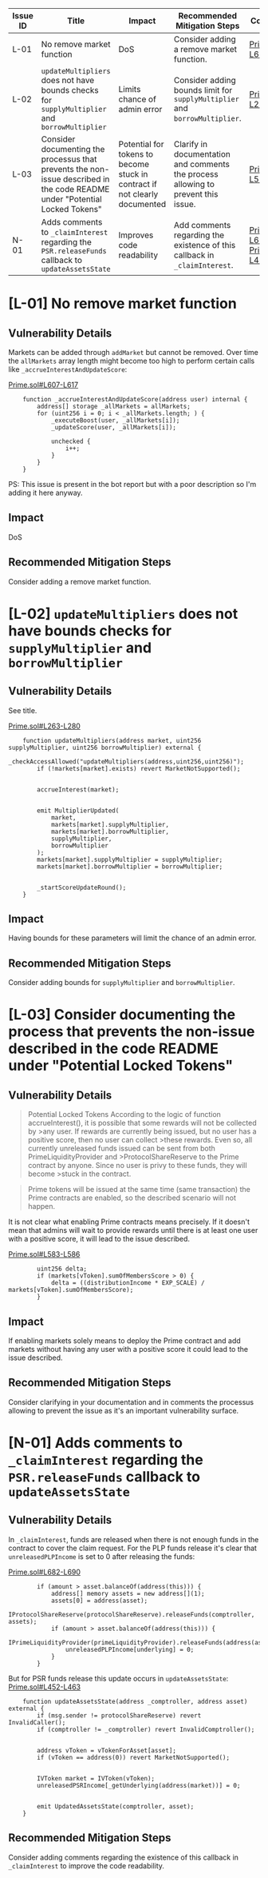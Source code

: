 | Issue ID | Title                                                                                     | Impact                                                                                     | Recommended Mitigation Steps                                                                                           | Code Reference                                                                                                         |
|----------|-------------------------------------------------------------------------------------------|--------------------------------------------------------------------------------------------|------------------------------------------------------------------------------------------------------------------------|------------------------------------------------------------------------------------------------------------------------|
| L-01     | No remove market function                                                                 | DoS                                                                                        | Consider adding a remove market function.                                                                              | [Prime.sol#L607-L617](https://github.com/code-423n4/2023-09-venus/blob/b11d9ef9db8237678567e66759003138f2368d23/contracts/Tokens/Prime/Prime.sol#L607-L617)             |
| L-02     | `updateMultipliers` does not have bounds checks for `supplyMultiplier` and `borrowMultiplier` | Limits chance of admin error                                                              | Consider adding bounds limit for `supplyMultiplier` and `borrowMultiplier`.                                            | [Prime.sol#L263-L280](https://github.com/code-423n4/2023-09-venus/blob/b11d9ef9db8237678567e66759003138f2368d23/contracts/Tokens/Prime/Prime.sol#L263-L280)             |
| L-03     | Consider documenting the processus that prevents the non-issue described in the code README under "Potential Locked Tokens" | Potential for tokens to become stuck in contract if not clearly documented                  | Clarify in documentation and comments the process allowing to prevent this issue.                                       | [Prime.sol#L583-L586](https://github.com/code-423n4/2023-09-venus/blob/b11d9ef9db8237678567e66759003138f2368d23/contracts/Tokens/Prime/Prime.sol#L583-L586)             |
| N-01     | Adds comments to `_claimInterest` regarding the `PSR.releaseFunds` callback to `updateAssetsState` | Improves code readability                                                                  | Add comments regarding the existence of this callback in `_claimInterest`.                                              | [Prime.sol#L682-L690](https://github.com/code-423n4/2023-09-venus/blob/b11d9ef9db8237678567e66759003138f2368d23/contracts/Tokens/Prime/Prime.sol#L682-L690)<br>[Prime.sol#L452-L463](https://github.com/code-423n4/2023-09-venus/blob/b11d9ef9db8237678567e66759003138f2368d23/contracts/Tokens/Prime/Prime.sol#L452-L463) |

# [L-01] No remove market function

## Vulnerability Details
Markets can be added through `addMarket` but cannot be removed. Over time the `allMarkets` array length might become too high to perform certain calls like `_accrueInterestAndUpdateScore`:

[Prime.sol#L607-L617](https://github.com/code-423n4/2023-09-venus/blob/b11d9ef9db8237678567e66759003138f2368d23/contracts/Tokens/Prime/Prime.sol#L607-L617)
```solidity
    function _accrueInterestAndUpdateScore(address user) internal {
        address[] storage _allMarkets = allMarkets;
        for (uint256 i = 0; i < _allMarkets.length; ) {
            _executeBoost(user, _allMarkets[i]);
            _updateScore(user, _allMarkets[i]);

            unchecked {
                i++;
            }
        }
    }
```

PS: This issue is present in the bot report but with a poor description so I'm adding it here anyway.

## Impact
DoS

## Recommended Mitigation Steps
Consider adding a remove market function.

# [L-02] `updateMultipliers` does not have bounds checks for `supplyMultiplier` and `borrowMultiplier`

## Vulnerability Details
See title.

[Prime.sol#L263-L280](https://github.com/code-423n4/2023-09-venus/blob/b11d9ef9db8237678567e66759003138f2368d23/contracts/Tokens/Prime/Prime.sol#L263-L280)
```solidity
    function updateMultipliers(address market, uint256 supplyMultiplier, uint256 borrowMultiplier) external {
        _checkAccessAllowed("updateMultipliers(address,uint256,uint256)");
        if (!markets[market].exists) revert MarketNotSupported();


        accrueInterest(market);


        emit MultiplierUpdated(
            market,
            markets[market].supplyMultiplier,
            markets[market].borrowMultiplier,
            supplyMultiplier,
            borrowMultiplier
        );
        markets[market].supplyMultiplier = supplyMultiplier;
        markets[market].borrowMultiplier = borrowMultiplier;


        _startScoreUpdateRound();
    }
```

## Impact
Having bounds for these parameters will limit the chance of an admin error.

## Recommended Mitigation Steps
Consider adding bounds for `supplyMultiplier` and `borrowMultiplier`.

# [L-03] Consider documenting the process that prevents the non-issue described in the code README under "Potential Locked Tokens"

## Vulnerability Details
>Potential Locked Tokens
>According to the logic of function accrueInterest(), it is possible that some rewards will not be collected by >any user. If rewards are currently being issued, but no user has a positive score, then no user can collect >these rewards. Even so, all currently unreleased funds issued can be sent from both PrimeLiquidityProvider and >ProtocolShareReserve to the Prime contract by anyone. Since no user is privy to these funds, they will become >stuck in the contract.

>Prime tokens will be issued at the same time (same transaction) the Prime contracts are enabled, so the described scenario will not happen.

It is not clear what enabling Prime contracts means precisely. If it doesn't mean that admins will wait to provide rewards until there is at least one user with a positive score, it will lead to the issue described.

[Prime.sol#L583-L586](https://github.com/code-423n4/2023-09-venus/blob/b11d9ef9db8237678567e66759003138f2368d23/contracts/Tokens/Prime/Prime.sol#L583-L586)
```solidity
        uint256 delta;
        if (markets[vToken].sumOfMembersScore > 0) {
            delta = ((distributionIncome * EXP_SCALE) / markets[vToken].sumOfMembersScore);
        }
```

## Impact
If enabling markets solely means to deploy the Prime contract and add markets without having any user with a positive score it could lead to the issue described.

## Recommended Mitigation Steps
Consider clarifying in your documentation and in comments the processus allowing to prevent the issue as it's an important vulnerability surface.

# [N-01] Adds comments to `_claimInterest` regarding the `PSR.releaseFunds` callback to `updateAssetsState`

## Vulnerability Details
In `_claimInterest`, funds are released when there is not enough funds in the contract to cover the claim request. For the PLP funds release it's clear that `unreleasedPLPIncome` is set to 0 after releasing the funds:

[Prime.sol#L682-L690](https://github.com/code-423n4/2023-09-venus/blob/b11d9ef9db8237678567e66759003138f2368d23/contracts/Tokens/Prime/Prime.sol#L682-L690)
```solidity
        if (amount > asset.balanceOf(address(this))) {
            address[] memory assets = new address[](1);
            assets[0] = address(asset);
            IProtocolShareReserve(protocolShareReserve).releaseFunds(comptroller, assets);
            if (amount > asset.balanceOf(address(this))) {
                IPrimeLiquidityProvider(primeLiquidityProvider).releaseFunds(address(asset));
                unreleasedPLPIncome[underlying] = 0;
            }
        }
```

But for PSR funds release this update occurs in `updateAssetsState`:
[Prime.sol#L452-L463](https://github.com/code-423n4/2023-09-venus/blob/b11d9ef9db8237678567e66759003138f2368d23/contracts/Tokens/Prime/Prime.sol#L452-L463)
```solidity
    function updateAssetsState(address _comptroller, address asset) external {
        if (msg.sender != protocolShareReserve) revert InvalidCaller();
        if (comptroller != _comptroller) revert InvalidComptroller();


        address vToken = vTokenForAsset[asset];
        if (vToken == address(0)) revert MarketNotSupported();


        IVToken market = IVToken(vToken);
        unreleasedPSRIncome[_getUnderlying(address(market))] = 0;


        emit UpdatedAssetsState(comptroller, asset);
    }
```

## Recommended Mitigation Steps
Consider adding comments regarding the existence of this callback in `_claimInterest` to improve the code readability.